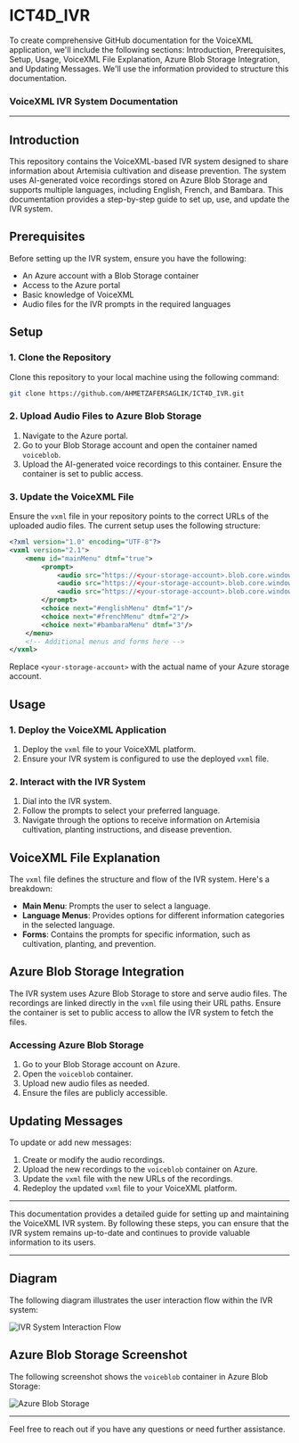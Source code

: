 # ICT4D_IVR
To create comprehensive GitHub documentation for the VoiceXML application, we'll include the following sections: Introduction, Prerequisites, Setup, Usage, VoiceXML File Explanation, Azure Blob Storage Integration, and Updating Messages. We'll use the information provided to structure this documentation.

### VoiceXML IVR System Documentation

---

## Introduction

This repository contains the VoiceXML-based IVR system designed to share information about Artemisia cultivation and disease prevention. The system uses AI-generated voice recordings stored on Azure Blob Storage and supports multiple languages, including English, French, and Bambara. This documentation provides a step-by-step guide to set up, use, and update the IVR system.

## Prerequisites

Before setting up the IVR system, ensure you have the following:
- An Azure account with a Blob Storage container
- Access to the Azure portal
- Basic knowledge of VoiceXML
- Audio files for the IVR prompts in the required languages

## Setup

### 1. Clone the Repository

Clone this repository to your local machine using the following command:

```bash
git clone https://github.com/AHMETZAFERSAGLIK/ICT4D_IVR.git
```

### 2. Upload Audio Files to Azure Blob Storage

1. Navigate to the Azure portal.
2. Go to your Blob Storage account and open the container named `voiceblob`.
3. Upload the AI-generated voice recordings to this container. Ensure the container is set to public access.

### 3. Update the VoiceXML File

Ensure the `vxml` file in your repository points to the correct URLs of the uploaded audio files. The current setup uses the following structure:

```xml
<?xml version="1.0" encoding="UTF-8"?>
<vxml version="2.1">
    <menu id="mainMenu" dtmf="true">
        <prompt>
            <audio src="https://<your-storage-account>.blob.core.windows.net/voiceblob/english_select_language.wav"/>
            <audio src="https://<your-storage-account>.blob.core.windows.net/voiceblob/french_select_language.wav"/>
            <audio src="https://<your-storage-account>.blob.core.windows.net/voiceblob/Bambara_select_language.wav"/>
        </prompt>
        <choice next="#englishMenu" dtmf="1"/>
        <choice next="#frenchMenu" dtmf="2"/>
        <choice next="#bambaraMenu" dtmf="3"/>
    </menu>
    <!-- Additional menus and forms here -->
</vxml>
```

Replace `<your-storage-account>` with the actual name of your Azure storage account.

## Usage

### 1. Deploy the VoiceXML Application

1. Deploy the `vxml` file to your VoiceXML platform.
2. Ensure your IVR system is configured to use the deployed `vxml` file.

### 2. Interact with the IVR System

1. Dial into the IVR system.
2. Follow the prompts to select your preferred language.
3. Navigate through the options to receive information on Artemisia cultivation, planting instructions, and disease prevention.

## VoiceXML File Explanation

The `vxml` file defines the structure and flow of the IVR system. Here's a breakdown:

- **Main Menu**: Prompts the user to select a language.
- **Language Menus**: Provides options for different information categories in the selected language.
- **Forms**: Contains the prompts for specific information, such as cultivation, planting, and prevention.

## Azure Blob Storage Integration

The IVR system uses Azure Blob Storage to store and serve audio files. The recordings are linked directly in the `vxml` file using their URL paths. Ensure the container is set to public access to allow the IVR system to fetch the files.

### Accessing Azure Blob Storage

1. Go to your Blob Storage account on Azure.
2. Open the `voiceblob` container.
3. Upload new audio files as needed.
4. Ensure the files are publicly accessible.

## Updating Messages

To update or add new messages:

1. Create or modify the audio recordings.
2. Upload the new recordings to the `voiceblob` container on Azure.
3. Update the `vxml` file with the new URLs of the recordings.
4. Redeploy the updated `vxml` file to your VoiceXML platform.

---

This documentation provides a detailed guide for setting up and maintaining the VoiceXML IVR system. By following these steps, you can ensure that the IVR system remains up-to-date and continues to provide valuable information to its users.

---

## Diagram

The following diagram illustrates the user interaction flow within the IVR system:

![IVR System Interaction Flow](https://path-to-your-diagram.png)

## Azure Blob Storage Screenshot

The following screenshot shows the `voiceblob` container in Azure Blob Storage:

![Azure Blob Storage](https://path-to-your-screenshot.png)

---

Feel free to reach out if you have any questions or need further assistance.
